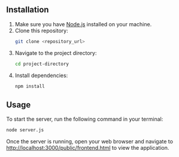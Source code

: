 ## Installation

1. Make sure you have [Node.js](https://nodejs.org/) installed on your machine.
2. Clone this repository:
   ```bash
   git clone <repository_url>
   ```
3. Navigate to the project directory:
   ```bash
   cd project-directory
   ```
4. Install dependencies:
   ```bash
   npm install
   ```

## Usage

To start the server, run the following command in your terminal:

```bash
node server.js
```

Once the server is running, open your web browser and navigate to [http://localhost:3000/public/frontend.html](http://localhost:3000) to view the application.
